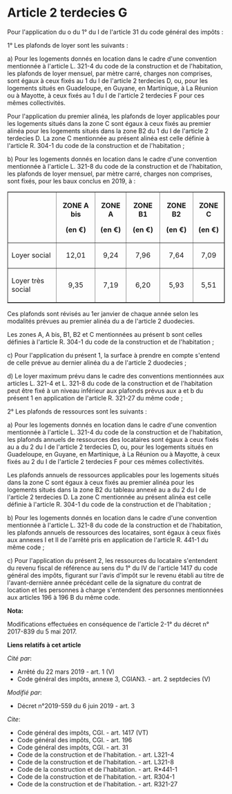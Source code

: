 # Article 2 terdecies G

Pour l'application du o du 1° du I de l'article 31 du code général des impôts :

1° Les plafonds de loyer sont les suivants :

a) Pour les logements donnés en location dans le cadre d'une convention mentionnée à l'article L. 321-4 du code de la
construction et de l'habitation, les plafonds de loyer mensuel, par mètre carré, charges non comprises, sont égaux à ceux
fixés au 1 du I de l'article 2 terdecies D, ou, pour les logements situés en Guadeloupe, en Guyane, en Martinique, à La
Réunion ou à Mayotte, à ceux fixés au 1 du I de l'article 2 terdecies F pour ces mêmes collectivités.

Pour l'application du premier alinéa, les plafonds de loyer applicables pour les logements situés dans la zone C sont égaux à
ceux fixés au premier alinéa pour les logements situés dans la zone B2 du 1 du I de l'article 2 terdecies D. La zone C
mentionnée au présent alinéa est celle définie à l'article R. 304-1 du code de la construction et de l'habitation ;

b) Pour les logements donnés en location dans le cadre d'une convention mentionnée à l'article L. 321-8 du code de la
construction et de l'habitation, les plafonds de loyer mensuel, par mètre carré, charges non comprises, sont fixés, pour les
baux conclus en 2019, à :

<table border="1">
  <tbody>
    <tr>
      <th> </th>
      <th>

ZONE A bis

(en €)</th>
      <th>

ZONE A

(en €)</th>
      <th>

ZONE B1

(en €)</th>
      <th>

ZONE B2

(en €)</th>
      <th>

ZONE C

(en €)</th>
    </tr>
    <tr>
      <td align="left">

Loyer social</td>
      <td align="center">

12,01</td>
      <td align="center">

9,24</td>
      <td align="center">

7,96</td>
      <td align="center">

7,64</td>
      <td align="center">

7,09</td>
    </tr>
    <tr>
      <td align="left">

Loyer très social</td>
      <td align="center">

9,35</td>
      <td align="center">

7,19</td>
      <td align="center">

6,20</td>
      <td align="center">

5,93</td>
      <td align="center">

5,51</td>
    </tr>
  </tbody>
</table>

Ces plafonds sont révisés au 1er janvier de chaque année selon les modalités prévues au premier alinéa du a de l'article 2
duodecies.

Les zones A, A bis, B1, B2 et C mentionnées au présent b sont celles définies à l'article R. 304-1 du code de la construction
et de l'habitation ;

c) Pour l'application du présent 1, la surface à prendre en compte s'entend de celle prévue au dernier alinéa du a de
l'article 2 duodecies ;

d) Le loyer maximum prévu dans le cadre des conventions mentionnées aux articles L. 321-4 et L. 321-8 du code de la
construction et de l'habitation peut être fixé à un niveau inférieur aux plafonds prévus aux a et b du présent 1 en
application de l'article R. 321-27 du même code ;

2° Les plafonds de ressources sont les suivants :

a) Pour les logements donnés en location dans le cadre d'une convention mentionnée à l'article L. 321-4 du code de la
construction et de l'habitation, les plafonds annuels de ressources des locataires sont égaux à ceux fixés au a du 2 du I de
l'article 2 terdecies D, ou, pour les logements situés en Guadeloupe, en Guyane, en Martinique, à La Réunion ou à Mayotte, à
ceux fixés au 2 du I de l'article 2 terdecies F pour ces mêmes collectivités.

Les plafonds annuels de ressources applicables pour les logements situés dans la zone C sont égaux à ceux fixés au premier
alinéa pour les logements situés dans la zone B2 du tableau annexé au a du 2 du I de l'article 2 terdecies D. La zone C
mentionnée au présent alinéa est celle définie à l'article R. 304-1 du code de la construction et de l'habitation ;

b) Pour les logements donnés en location dans le cadre d'une convention mentionnée à l'article L. 321-8 du code de la
construction et de l'habitation, les plafonds annuels de ressources des locataires, sont égaux à ceux fixés aux annexes I et
II de l'arrêté pris en application de l'article R. 441-1 du même code ;

c) Pour l'application du présent 2, les ressources du locataire s'entendent du revenu fiscal de référence au sens du 1° du IV
de l'article 1417 du code général des impôts, figurant sur l'avis d'impôt sur le revenu établi au titre de l'avant-dernière
année précédant celle de la signature du contrat de location et les personnes à charge s'entendent des personnes mentionnées
aux articles 196 à 196 B du même code.

**Nota:**

Modifications effectuées en conséquence de l'article 2-1° du décret n° 2017-839 du 5 mai 2017.

**Liens relatifs à cet article**

_Cité par_:

  - Arrêté du 22 mars 2019 - art. 1 (V)
  - Code général des impôts, annexe 3, CGIAN3. - art. 2 septdecies (V)

_Modifié par_:

  - Décret n°2019-559 du 6 juin 2019 - art. 3

_Cite_:

  - Code général des impôts, CGI. - art. 1417 (VT)
  - Code général des impôts, CGI. - art. 196
  - Code général des impôts, CGI. - art. 31
  - Code de la construction et de l'habitation. - art. L321-4
  - Code de la construction et de l'habitation. - art. L321-8
  - Code de la construction et de l'habitation. - art. R*441-1
  - Code de la construction et de l'habitation. - art. R304-1
  - Code de la construction et de l'habitation. - art. R321-27
